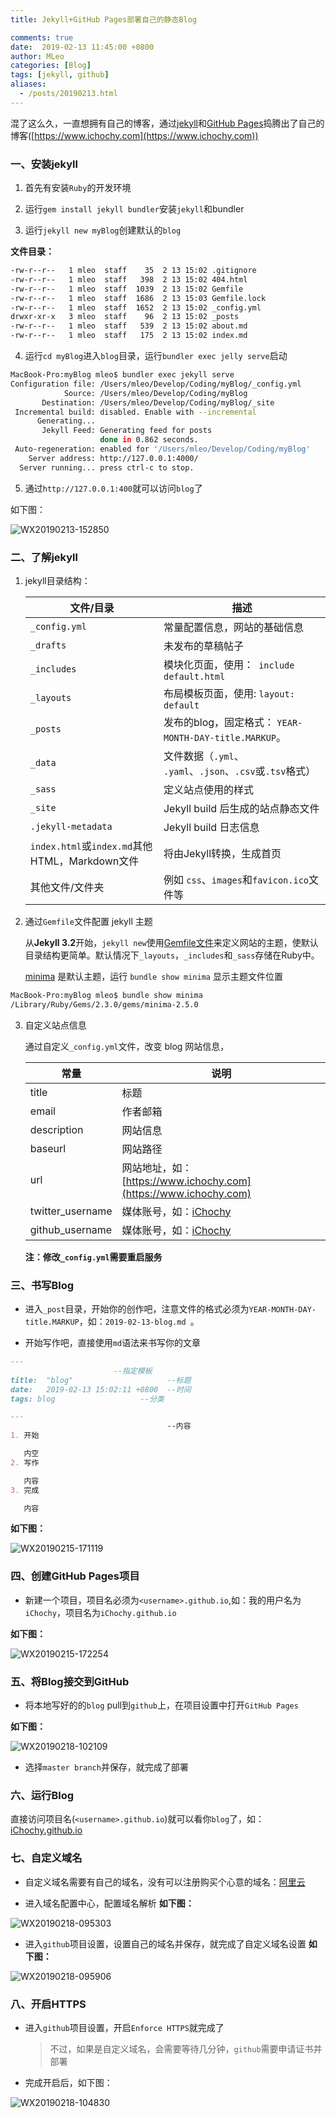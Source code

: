 ```yaml
---
title: Jekyll+GitHub Pages部署自己的静态Blog

comments: true
date:  2019-02-13 11:45:00 +0800
author: MLeo
categories: [Blog] 
tags: [jekyll, github]
aliases:
  - /posts/20190213.html
---
```


混了这么久，一直想拥有自己的博客，通过[jekyll](https://jekyllrb.com)和[GitHub Pages](https://pages.github.com)捣腾出了自己的博客([https://www.ichochy.com](https://www.ichochy.com))

### 一、安装jekyll

1. 首先有安装`Ruby`的开发环境

2. 运行`gem install jekyll bundler`安装`jekyll`和bundler

3. 运行`jekyll new myBlog`创建默认的`blog`

**文件目录：**

```bash
-rw-r--r--   1 mleo  staff    35  2 13 15:02 .gitignore
-rw-r--r--   1 mleo  staff   398  2 13 15:02 404.html
-rw-r--r--   1 mleo  staff  1039  2 13 15:02 Gemfile
-rw-r--r--   1 mleo  staff  1686  2 13 15:03 Gemfile.lock
-rw-r--r--   1 mleo  staff  1652  2 13 15:02 _config.yml
drwxr-xr-x   3 mleo  staff    96  2 13 15:02 _posts
-rw-r--r--   1 mleo  staff   539  2 13 15:02 about.md
-rw-r--r--   1 mleo  staff   175  2 13 15:02 index.md   
```

4. 运行`cd myBlog`进入`blog`目录，运行`bundler exec jelly serve`启动


```bash
MacBook-Pro:myBlog mleo$ bundler exec jekyll serve
Configuration file: /Users/mleo/Develop/Coding/myBlog/_config.yml
            Source: /Users/mleo/Develop/Coding/myBlog
       Destination: /Users/mleo/Develop/Coding/myBlog/_site
 Incremental build: disabled. Enable with --incremental
      Generating... 
       Jekyll Feed: Generating feed for posts
                    done in 0.862 seconds.
 Auto-regeneration: enabled for '/Users/mleo/Develop/Coding/myBlog'
    Server address: http://127.0.0.1:4000/
  Server running... press ctrl-c to stop.
```

5. 通过`http://127.0.0.1:400`就可以访问`blog`了

如下图：

![WX20190213-152850](https://images.ichochy.com/WX20190213-152850.png)

### 二、了解jekyll

1. jekyll目录结构：

    | 文件/目录                                      | 描述                                                      |
    | ---------------------------------------------- | --------------------------------------------------------- |
    | `_config.yml`                                  | 常量配置信息，网站的基础信息                              |
    | `_drafts`                                      | 未发布的草稿帖子                                          |
    | `_includes`                                    | 模块化页面，使用：` include default.html`                 |
    | `_layouts`                                     | 布局模板页面，使用: `layout: default`                     |
    | `_posts`                                       | 发布的blog，固定格式： `YEAR-MONTH-DAY-title.MARKUP`。    |
    | `_data`                                        | 文件数据（`.yml`、 `.yaml`、`.json`、`.csv`或`.tsv`格式） |
    | `_sass`                                        | 定义站点使用的样式                                        |
    | `_site`                                        | Jekyll build 后生成的站点静态文件                         |
    | `.jekyll-metadata`                             | Jekyll build 日志信息                                     |
    | `index.html`或`index.md`其他HTML，Markdown文件 | 将由Jekyll转换，生成首页                                  |
    | 其他文件/文件夹                                | 例如 `css`、`images`和`favicon.ico`文件等                 |

2. 通过`Gemfile`文件配置 jekyll 主题

    从**Jekyll 3.2**开始，`jekyll new`使用[Gemfile文件](https://jekyllrb.com/docs/themes/)来定义网站的主题，使默认目录结构更简单。默认情况下`_layouts`，`_includes`和`_sass`存储在Ruby中。

    [minima](https://github.com/jekyll/minima) 是默认主题，运行 `bundle show minima` 显示主题文件位置

```bash
MacBook-Pro:myBlog mleo$ bundle show minima
/Library/Ruby/Gems/2.3.0/gems/minima-2.5.0
```

3. 自定义站点信息

    通过自定义`_config.yml`文件，改变 blog 网站信息，

    |常量|说明|
    |-----|----|
    |title| 标题 |
    |email| 作者邮箱|
    |description|网站信息 |
    |baseurl|网站路径|
    |url| 网站地址，如：[https://www.ichochy.com](https://www.ichochy.com) |
    |twitter_username| 媒体账号，如：[iChochy](https://www.twitter.com/iChochy) |
    |github_username|  媒体账号，如：[iChochy](https://github.com/iChochy)  |

    **注：修改`_config.yml`需要重启服务**

### 三、书写Blog

-   进入`_post`目录，开始你的创作吧，注意文件的格式必须为`YEAR-MONTH-DAY-title.MARKUP`，如：`2019-02-13-blog.md `。

-	开始写作吧，直接使用`md`语法来书写你的文章

```markdown
---                                                                                                                                          
                       --指定模板
title:  "blog"                     --标题
date:   2019-02-13 15:02:11 +0800  --时间
tags: blog                   --分类

---
                                   --内容
1. 开始

   内空
2. 写作

   内容
3. 完成

   内容
```

**如下图：**

![WX20190215-171119](https://images.ichochy.com/WX20190215-171638.png)

### 四、创建GitHub Pages项目

- 新建一个项目，项目名必须为`<username>.github.io`,如：我的用户名为`iChochy`，项目名为`iChochy.github.io`

**如下图：**

![WX20190215-172254](https://images.ichochy.com/WX20190215-172254.png)

### 五、将Blog接交到GitHub
- 将本地写好的的`blog` pull到`github`上，在项目设置中打开`GitHub Pages`
 
**如下图：**  

![WX20190218-102109](https://images.ichochy.com/WX20190218-102109.png)
   
- 选择`master branch`并保存，就完成了部署

### 六、运行Blog

   直接访问项目名(`<username>.github.io`)就可以看你`blog`了，如：[iChochy.github.io](http://iChochy.github.io)

### 七、自定义域名

- 自定义域名需要有自己的域名，没有可以注册购买个心意的域名：[阿里云](https://promotion.aliyun.com/ntms/yunparter/invite.html?userCode=gee3broz)

- 进入域名配置中心，配置域名解析
**如下图：**

![WX20190218-095303](https://images.ichochy.com/WX20190218-095303.png)

- 进入`github`项目设置，设置自己的域名并保存，就完成了自定义域名设置
**如下图：**

![WX20190218-095906](https://images.ichochy.com/WX20190218-095906.png)

### 八、开启HTTPS
- 进入`github`项目设置，开启`Enforce HTTPS`就完成了

   > 不过，如果是自定义域名，会需要等待几分钟，`github`需要申请证书并部署

- 完成开启后，如下图：

![WX20190218-104830](https://images.ichochy.com/WX20190218-104830.png)